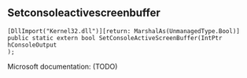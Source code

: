 ## Setconsoleactivescreenbuffer

```
[DllImport("Kernel32.dll")][return: MarshalAs(UnmanagedType.Bool)]
public static extern bool SetConsoleActiveScreenBuffer(IntPtr hConsoleOutput
);
```

Microsoft documentation: (TODO)
